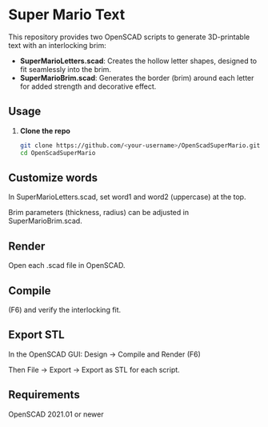 # Super Mario Text

This repository provides two OpenSCAD scripts to generate 3D-printable text with an interlocking brim:

- **SuperMarioLetters.scad**: Creates the hollow letter shapes, designed to fit seamlessly into the brim.
- **SuperMarioBrim.scad**: Generates the border (brim) around each letter for added strength and decorative effect.

## Usage

1. **Clone the repo**
   ```bash
   git clone https://github.com/<your-username>/OpenScadSuperMario.git
   cd OpenScadSuperMario

## Customize words

In SuperMarioLetters.scad, set word1 and word2 (uppercase) at the top.

Brim parameters (thickness, radius) can be adjusted in SuperMarioBrim.scad.

## Render

Open each .scad file in OpenSCAD.

## Compile 
(F6) and verify the interlocking fit.

## Export STL

In the OpenSCAD GUI: Design → Compile and Render (F6)

Then File → Export → Export as STL for each script.

## Requirements

OpenSCAD 2021.01 or newer